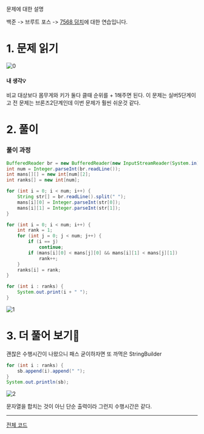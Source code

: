 



문제에 대한 설명

백준 -> 브루트 포스 -> <a href="https://www.acmicpc.net/problem/7568" target="_blank">7568 덩치</a>에 대한 연습입니다.

# 1. 문제 읽기
 
![0](https://user-images.githubusercontent.com/45132207/104536665-c9a55380-565b-11eb-84bc-a91e36d3e55c.PNG)

#### 내 생각💡

비교 대상보다 몸무게와 키가 둘다 클때 순위를 + 1해주면 된다.
이 문제는 실버5단계이고 전 문제는 브론즈2단계인데 
이번 문제가 훨씬 쉬운것 같다.

# 2. 풀이

### 풀이 과정

```java
BufferedReader br = new BufferedReader(new InputStreamReader(System.in));
int num = Integer.parseInt(br.readLine());
int mans[][] = new int[num][2];
int ranks[] = new int[num];

for (int i = 0; i < num; i++) {
    String str[] = br.readLine().split(" ");
    mans[i][0] = Integer.parseInt(str[0]);
    mans[i][1] = Integer.parseInt(str[1]);
}

for (int i = 0; i < num; i++) {
    int rank = 1;
    for (int j = 0; j < num; j++) {
        if (i == j)
            continue;
        if (mans[i][0] < mans[j][0] && mans[i][1] < mans[j][1])
            rank++;
    }
    ranks[i] = rank;
}

for (int i : ranks) {
    System.out.print(i + " ");
}
```


![1](https://user-images.githubusercontent.com/45132207/104540377-b053d580-5662-11eb-8fd5-639596ff0059.PNG)


# 3. 더 풀어 보기🚨

괜찮은 수행시간이 나왔으니 패스
굳이하자면 또 까먹은 StringBuilder

```java
for (int i : ranks) {
    sb.append(i).append(" ");
}
System.out.println(sb);
```

![2](https://user-images.githubusercontent.com/45132207/104540671-438d0b00-5663-11eb-8205-cc336cef5b54.PNG)

문자열을 합치는 것이 아닌 단순 출력이라 그런지 수행시간은 같다.

---
<a href="https://github.com/azqazq195/coding_teset/blob/master/Baekjun/BigMan.java" target="_blank">전체 코드</a>
